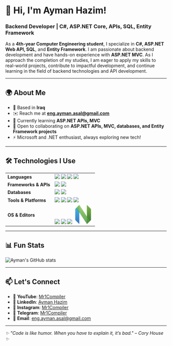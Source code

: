 # 👋 Hi, I'm Ayman Hazim!

### Backend Developer | C#, ASP.NET Core, APIs, SQL, Entity Framework

As a **4th-year Computer Engineering student**, I specialize in **C#, ASP.NET Web API, SQL**, and **Entity Framework**. I am passionate about backend development and have hands-on experience with **ASP.NET MVC**. As I approach the completion of my studies, I am eager to apply my skills to real-world projects, contribute to impactful development, and continue learning in the field of backend technologies and API development.

---

## 🌍 About Me

- 📍 Based in **Iraq**
- ✉️ Reach me at **[eng.ayman.asal@gmail.com](mailto:eng.ayman.asal@gmail.com)**
- 🧠 Currently learning **ASP.NET APIs, MVC**
- 🤝 Open to collaborating on **ASP.NET APIs, MVC, databases, and Entity Framework projects**
- ⚡ Microsoft and .NET enthusiast, always exploring new tech!

---

## 🛠️ Technologies I Use

<div align="center">

<table>
  <tr>
    <td><strong>Languages</strong></td>
    <td>
      <img src="https://cdn.jsdelivr.net/gh/devicons/devicon/icons/csharp/csharp-original.svg" width="60"/>
      <img src="https://cdn.jsdelivr.net/gh/devicons/devicon/icons/cplusplus/cplusplus-original.svg" width="60"/>
      <img src="https://cdn.jsdelivr.net/gh/devicons/devicon/icons/c/c-original.svg" width="60"/>
      <img src="https://cdn.jsdelivr.net/gh/devicons/devicon/icons/javascript/javascript-original.svg" width="60"/>
    </td>
  </tr>
  <tr>
    <td><strong>Frameworks & APIs</strong></td>
    <td>
      <img src="https://cdn.jsdelivr.net/gh/devicons/devicon/icons/dotnetcore/dotnetcore-original.svg" width="60"/>
      <img src="https://img.icons8.com/color/48/api.png" width="60"/>
    </td>
  </tr>
  <tr>
    <td><strong>Databases</strong></td>
    <td>
      <img src="https://cdn.jsdelivr.net/gh/devicons/devicon/icons/microsoftsqlserver/microsoftsqlserver-plain.svg" width="60"/>
      <img src="https://cdn.jsdelivr.net/gh/devicons/devicon/icons/postgresql/postgresql-original.svg" width="60"/>
    </td>
  </tr>
  <tr>
    <td><strong>Tools & Platforms</strong></td>
    <td>
      <img src="https://cdn.jsdelivr.net/gh/devicons/devicon/icons/docker/docker-original.svg" width="60"/>
      <img src="https://cdn.jsdelivr.net/gh/devicons/devicon/icons/windows8/windows8-original.svg" width="60"/>
      <img src="https://cdn.jsdelivr.net/gh/devicons/devicon/icons/html5/html5-original.svg" width="60"/>
      <img src="https://cdn.jsdelivr.net/gh/devicons/devicon/icons/css3/css3-original.svg" width="60"/>
    </td>
  </tr>
  <tr>
    <td><strong>OS & Editors</strong></td>
    <td>
      <img src="https://cdn.jsdelivr.net/gh/devicons/devicon/icons/linux/linux-original.svg" width="60"/>
      <img src="https://cdn.jsdelivr.net/gh/devicons/devicon/icons/ubuntu/ubuntu-plain.svg" width="60"/>
      <img src="https://cdn.jsdelivr.net/gh/devicons/devicon/icons/vim/vim-original.svg" width="60"/>
      <img src="https://raw.githubusercontent.com/devicons/devicon/master/icons/neovim/neovim-original.svg" width="60"/>
    </td>
  </tr>
</table>

</div>


---

## 📊 Fun Stats

![Ayman's GitHub stats](https://github-readme-stats.vercel.app/api?username=mr1compiler&show_icons=true&theme=tokyonight&hide_border=true)

---

## 📫 Let's Connect

- 🎥 **YouTube**: [Mr1Compiler](https://www.youtube.com/@Mr1Compiler) 
- 💼 **LinkedIn**: [Ayman Hazim](https://www.linkedin.com/in/ayman-hazim-a8219b327/)  
- 📸 **Instagram**: [Mr1Compiler](https://instagram.com/mr1compiler)  
- 💬 **Telegram**: [Mr1Compiler](https://t.me/mr1compiler) 
- 📧 **Email**: [eng.ayman.asal@gmail.com](mailto:eng.ayman.asal@gmail.com)  

---

_✨ "Code is like humor. When you have to explain it, it’s bad." – Cory House ✨_
